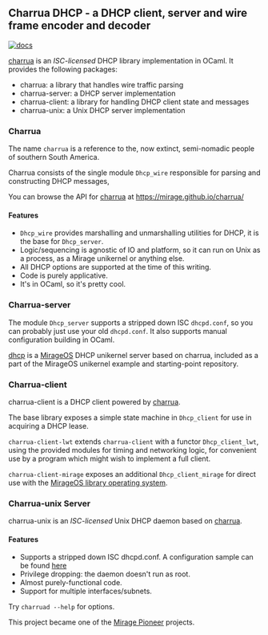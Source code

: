 ## Charrua DHCP - a DHCP client, server and wire frame encoder and decoder

[![docs](https://img.shields.io/badge/doc-online-blue.svg)](https://mirage.github.io/charrua/)

[charrua](http://www.github.com/mirage/charrua) is an
_ISC-licensed_ DHCP library implementation in OCaml.
It provides the following packages:

- charrua: a library that handles wire traffic parsing
- charrua-server: a DHCP server implementation
- charrua-client: a library for handling DHCP client state and messages
- charrua-unix: a Unix DHCP server implementation

### Charrua

The name `charrua` is a reference to the, now extinct, semi-nomadic people of
southern South America.

Charrua consists of the single module `Dhcp_wire` responsible for parsing and
constructing DHCP messages,

You can browse the API for [charrua](https://www.github.com/mirage/charrua) at
https://mirage.github.io/charrua/

#### Features

* `Dhcp_wire` provides marshalling and unmarshalling utilities for DHCP, it is the
  base for `Dhcp_server`.
* Logic/sequencing is agnostic of IO and platform, so it can run on Unix as a
  process, as a Mirage unikernel or anything else.
* All DHCP options are supported at the time of this writing.
* Code is purely applicative.
* It's in OCaml, so it's pretty cool.

### Charrua-server

The module `Dhcp_server` supports a stripped down ISC `dhcpd.conf`, so you can
probably just use your old `dhcpd.conf`. It also supports manual configuration
building in OCaml.

[dhcp](https://github.com/mirage/mirage-skeleton/tree/master/applications/dhcp)
is a [MirageOS](https://mirage.io) DHCP unikernel server based on charrua,
included as a part of the MirageOS unikernel example and starting-point
repository.

### Charrua-client

charrua-client is a DHCP client powered by [charrua](https://github.com/mirage/charrua).

The base library exposes a simple state machine in `Dhcp_client`
for use in acquiring a DHCP lease.

`charrua-client-lwt` extends `charrua-client` with a functor `Dhcp_client_lwt`,
using the provided modules for timing and networking logic,
for convenient use by a program which might wish to implement a full client.

`charrua-client-mirage` exposes an additional `Dhcp_client_mirage` for direct use
with the [MirageOS library operating system](https://github.com/mirage/mirage).

### Charrua-unix Server

charrua-unix is an _ISC-licensed_ Unix DHCP daemon based on
[charrua](http://www.github.com/mirage/charrua).

#### Features

* Supports a stripped down ISC dhcpd.conf. A configuration sample can be found
[here](https://github.com/mirage/charrua/blob/master/sample/dhcpd.conf)
* Privilege dropping: the daemon doesn't run as root.
* Almost purely-functional code.
* Support for multiple interfaces/subnets.

Try `charruad --help` for options.

This project became one of the [Mirage Pioneer](https://github.com/mirage/mirage-www/wiki/Pioneer-Projects)
projects.
